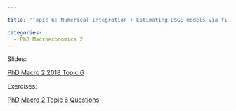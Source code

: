 ```yaml
---

title: 'Topic 6: Numerical integration + Estimating DSGE models via filtering to recover states: Part 2'

categories:
  - PhD Macroeconomics 2
---
```

Slides:





<object data="https://www.tholden.org/wp-content/uploads/2018/05/PhD-Macro-2-2018-Topic-6.pdf" type="application/pdf" width="100%" height="100%"><a href="https://www.tholden.org/wp-content/uploads/2018/05/PhD-Macro-2-2018-Topic-6.pdf">PhD Macro 2 2018 Topic 6</a></object>





Exercises:





<object data="https://www.tholden.org/wp-content/uploads/2018/05/PhD-Macro-2-Topic-6-Questions.pdf" type="application/pdf" width="100%" height="100%"><a href="https://www.tholden.org/wp-content/uploads/2018/05/PhD-Macro-2-Topic-6-Questions.pdf">PhD Macro 2 Topic 6 Questions</a></object>





